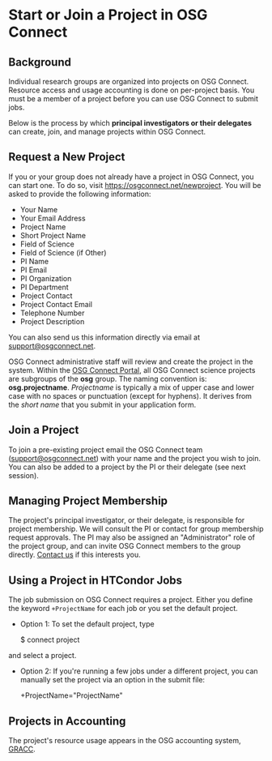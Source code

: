 # Start or Join a Project in OSG Connect

## Background

Individual research groups 
are organized into projects on OSG Connect. Resource access and usage accounting 
is done on per-project basis. 
You must be a member of a project before you can use OSG Connect to submit jobs. 

Below is the process by which **principal
investigators or their delegates** can create, join, and manage projects within OSG
Connect.

## Request a New Project

If you or your group does not already have a project in OSG Connect, you can 
start one. To do so, visit <https://osgconnect.net/newproject>.
 You will be asked to provide the following information:
 
-    Your Name
-    Your Email Address
-    Project Name
-    Short Project Name
-    Field of Science
-    Field of Science (if Other)
-    PI Name
-    PI Email
-    PI Organization
-    PI Department
-    Project Contact
-    Project Contact Email
-    Telephone Number
-    Project Description

You can also send us this information directly via email at support@osgconnect.net. 

OSG Connect administrative staff will review and create the project in the
system.  Within the [OSG Connect Portal](<https://portal.osgconnect.net/>), all
OSG Connect science projects are subgroups of the **osg** group. The naming
convention is: **osg.projectname**. *Projectname* is typically a mix of upper
case and lower case with no spaces or punctuation (except for hyphens). It
derives from the *short name* that you submit in your application form.

## Join a Project

To join a pre-existing project email the OSG Connect team (support@osgconnect.net) 
with your name and the project you wish to join. You can also be added to a project 
by the PI or their delegate (see next session). 

## Managing Project Membership

The project's principal investigator, or their delegate, is responsible for
project membership. We will consult the PI or contact for group membership
request approvals. The PI may also be assigned an "Administrator" role of the
project group, and can invite OSG Connect members to the group directly. [Contact
us](<mailto:support@opensciencegrid.org>) if this interests you.

## Using a Project in HTCondor Jobs

The job submission on OSG Connect requires a project. Either you define the keyword `+ProjectName` for each job or you set the default project. 

* Option 1: To set the default project, type 

    $ connect project 
    
 and select a project. 

* Option 2: If you're running a few jobs under a different project, you can manually 
set the project via an option in the submit file: 

    +ProjectName="ProjectName"

## Projects in Accounting

The project's resource usage appears in the OSG accounting system, [GRACC](<https://gracc.opensciencegrid.org/>). 


